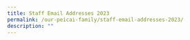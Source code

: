 ```yaml
---
title: Staff Email Addresses 2023
permalink: /our-peicai-family/staff-email-addresses-2023/
description: ""
---
```


